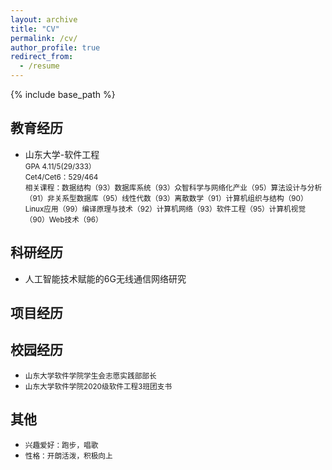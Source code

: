```yaml
---
layout: archive
title: "CV"
permalink: /cv/
author_profile: true
redirect_from:
  - /resume
---
```


{% include base_path %}

## 教育经历

* 山东大学-软件工程            
 <small>GPA 4.11/5(29/333）<br/>
 Cet4/Cet6：529/464<br/>
 相关课程：数据结构（93）数据库系统（93）众智科学与网络化产业（95）算法设计与分析（91）非关系型数据库（95）线性代数（93）离散数学（91）计算机组织与结构（90）Linux应用（99）编译原理与技术（92）计算机网络（93）软件工程（95）计算机视觉（90）Web技术（96） </small>

## 科研经历
* 人工智能技术赋能的6G无线通信网络研究
  <small>
  
  </small>



## 项目经历


## 校园经历

  * <small>山东大学软件学院学生会志愿实践部部长    </small>
  *  <small>山东大学软件学院2020级软件工程3班团支书       </small> 
  
## 其他
  * <small>兴趣爱好：跑步，唱歌</small>
  * <small>性格：开朗活泼，积极向上</small>
  
